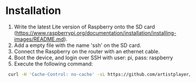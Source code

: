 # Installation

1. Write the latest Lite version of Raspberry onto the SD card (https://www.raspberrypi.org/documentation/installation/installing-images/README.md).
2. Add a empty file with the name 'ssh' on the SD card.
3. Connect the Raspberry on the router with an ethernet cable.
4. Boot the device, and login over SSH with user: pi, pass: raspberry
5. Execute the following command:
```bash
 curl -H 'Cache-Control: no-cache' -sL https://github.com/artistplayer/core/raw/master/setup/install.sh | sh
```
